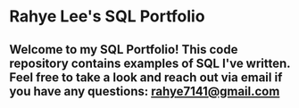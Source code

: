# Rahye Lee's SQL Portfolio

## Welcome to my SQL Portfolio! This code repository contains examples of SQL I've written. Feel free to take a look and reach out via email if you have any questions: rahye7141@gmail.com
